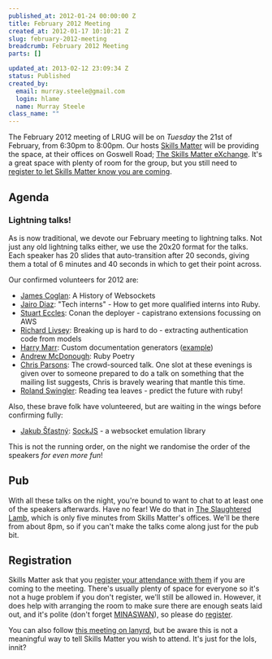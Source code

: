 ```yaml
--- 
published_at: 2012-01-24 00:00:00 Z
title: February 2012 Meeting
created_at: 2012-01-17 10:10:21 Z
slug: february-2012-meeting
breadcrumb: February 2012 Meeting
parts: []

updated_at: 2013-02-12 23:09:34 Z
status: Published
created_by: 
  email: murray.steele@gmail.com
  login: hlame
  name: Murray Steele
class_name: ""
---
```


The February 2012 meeting of LRUG will be on *Tuesday* the 21st of February, from 6:30pm to 8:00pm.  Our hosts [Skills Matter](http://skillsmatter.com/) will be providing the space, at their offices on Goswell Road; [The Skills Matter eXchange](http://skillsmatter.com/location-details/design-architecture/484/96).  It's a great space with plenty of room for the group, but you still need to <a href="#feb12registration">register to let Skills Matter know you are coming</a>.

Agenda
------

### Lightning talks!

As is now traditional, we devote our February meeting to lightning talks.  Not just any old lightning talks either, we use the 20x20 format for the talks.  Each speaker has 20 slides that auto-transition after 20 seconds, giving them a total of 6 minutes and 40 seconds in which to get their point across.

Our confirmed volunteers for 2012 are:

* [James Coglan](http://twitter.com/jcoglan): A History of Websockets
* [Jairo Diaz](http://twitter.com/codescrum): "Tech interns" - How to get more qualified interns into Ruby.
* [Stuart Eccles](http://twitter.com/stueccles): Conan the deployer - capistrano extensions focussing on AWS 
* [Richard Livsey](http://twitter.com/rlivsey): Breaking up is hard to do - extracting authentication code from models
* [Harry Marr](http://twitter.com/harrymarr): Custom documentation generators ([example](https://gocardless.com/docs))
* [Andrew McDonough](http://twitter.com/andrewmcdonough): Ruby Poetry
* [Chris Parsons](http://twitter.com/chrismdp): The crowd-sourced talk. One slot at these evenings is given over to someone prepared to do a talk on something that the mailing list suggests, Chris is bravely wearing that mantle this time.
* [Roland Swingler](http://twitter.com/knaveofdiamonds): Reading tea leaves - predict the future with ruby!

Also, these brave folk have volunteered, but are waiting in the wings before confirming fully:

* [Jakub Šťastný](http://twitter.com/botanicus): [SockJS](https://github.com/sockjs/sockjs-ruby) - a websocket emulation library

This is not the running order, on the night we randomise the order of the speakers *for even more fun*!

Pub
---

With all these talks on the night, you're bound to want to chat to at least one of the speakers afterwards.  Have no fear! We do that in [The Slaughtered Lamb](http://www.theslaughteredlambpub.com/), which is only five minutes from Skills Matter's offices.  We'll be there from about 8pm, so if you can't make the talks come along just for the pub bit.

Registration <a name="feb12registration">&nbsp;</a>
---------------------------------------------------

Skills Matter ask that you [register your attendance with them](http://skillsmatter.com/event-details/home/lrug-lightning-talks-2012/js-3484) if you are coming to the meeting.  There's usually plenty of space for everyone so it's not a huge problem if you don't register, we'll still be allowed in.  However, it does help with arranging the room to make sure there are enough seats laid out, and it's polite (don't forget [MINASWAN](http://oreilly.com/ruby/excerpts/ruby-learning-rails/ruby-glossary.html#I_indexterm_d1e32036)), so please do [register](http://skillsmatter.com/event-details/home/lrug-lightning-talks-2012/js-3484).

You can also follow [this meeting on lanyrd](http://lanyrd.com/2012/lrug-february/), but be aware this is not a meaningful way to tell Skills Matter you wish to attend.  It's just for the lols, innit?

